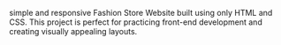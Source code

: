  simple and responsive Fashion Store Website built using only HTML and CSS. This project is perfect for practicing front-end development and creating visually appealing layouts.
